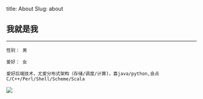 title: About
Slug:  about
## 我就是我 ##

----------

```性别： 男```


```爱好： 女```

```爱好后端技术，尤爱分布式架构（存储/调度/计算)，喜java/python,会点C/C++/Perl/Shell/Scheme/Scala```



![](http://i.imgur.com/POdaixf.jpg)